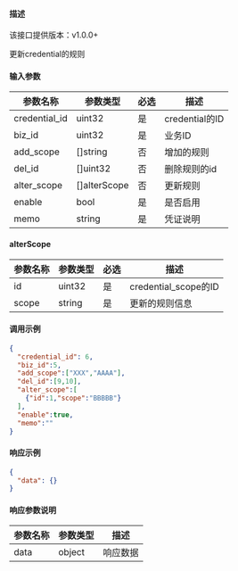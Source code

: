 #### 描述

该接口提供版本：v1.0.0+

更新credential的规则

#### 输入参数

| 参数名称     | 参数类型     | 必选   | 描述             |
| ------------ | ------------ | ------ | ---------------- |
| credential_id    | uint32       | 是     | credential的ID |
| biz_id | uint32 | 是 | 业务ID |
| add_scope | []string | 否 | 增加的规则 |
| del_id | []uint32 | 否 | 删除规则的id |
| alter_scope | []alterScope | 否 | 更新规则 |
| enable | bool | 是 | 是否启用 |
| memo | string | 是 | 凭证说明 |

#### alterScope
| 参数名称     | 参数类型     | 必选   | 描述             |
| ------------ | ------------ | ------ | ---------------- |
| id    | uint32       | 是     | credential_scope的ID |
| scope | string | 是 | 更新的规则信息 |

#### 调用示例

```json
{
  "credential_id": 6,
  "biz_id":5,
  "add_scope":["XXX","AAAA"],
  "del_id":[9,10],
  "alter_scope":[
    {"id":1,"scope":"BBBBB"}
  ],
  "enable":true,
  "memo":""
}
```

#### 响应示例

```json
{
  "data": {}
}
```

#### 响应参数说明

| 参数名称     | 参数类型   | 描述                           |
| ------------ | ---------- | ------------------------------ |
|       data       |      object      |            响应数据                  |


